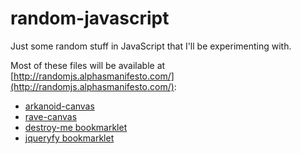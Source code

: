 random-javascript
=================

Just some random stuff in JavaScript that I'll be experimenting with.

Most of these files will be available at [http://randomjs.alphasmanifesto.com/](http://randomjs.alphasmanifesto.com/):

- [arkanoid-canvas](http://randomjs.alphasmanifesto.com/arkanoid-canvas/arkanoid.html)
- [rave-canvas](http://randomjs.alphasmanifesto.com/rave-canvas/playing.html)
- [destroy-me bookmarklet](https://github.com/AlphaGit/random-javascript/tree/master/destroy-me)
- [jqueryfy bookmarklet](https://github.com/AlphaGit/random-javascript/tree/master/jqueryfy)
